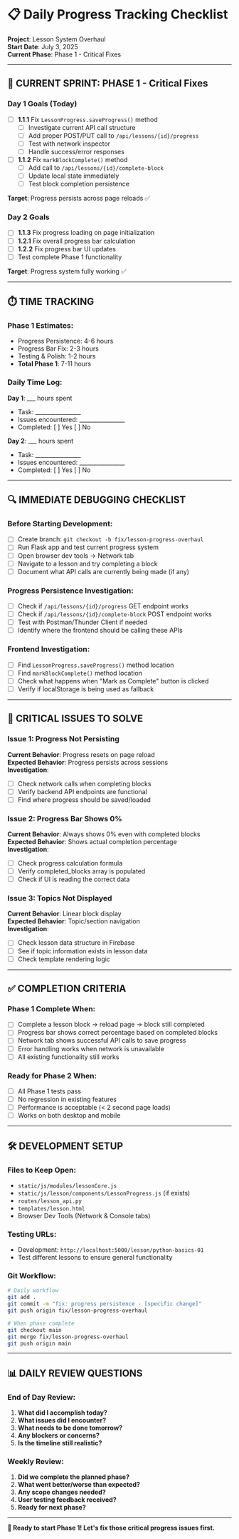 # 📋 Daily Progress Tracking Checklist

**Project**: Lesson System Overhaul  
**Start Date**: July 3, 2025  
**Current Phase**: Phase 1 - Critical Fixes

---

## 🎯 **CURRENT SPRINT: PHASE 1 - Critical Fixes**

### **Day 1 Goals (Today)**
- [ ] **1.1.1** Fix `LessonProgress.saveProgress()` method
  - [ ] Investigate current API call structure
  - [ ] Add proper POST/PUT call to `/api/lessons/{id}/progress`
  - [ ] Test with network inspector
  - [ ] Handle success/error responses

- [ ] **1.1.2** Fix `markBlockComplete()` method  
  - [ ] Add call to `/api/lessons/{id}/complete-block`
  - [ ] Update local state immediately
  - [ ] Test block completion persistence

**Target**: Progress persists across page reloads ✅

### **Day 2 Goals**
- [ ] **1.1.3** Fix progress loading on page initialization
- [ ] **1.2.1** Fix overall progress bar calculation
- [ ] **1.2.2** Fix progress bar UI updates
- [ ] Test complete Phase 1 functionality

**Target**: Progress system fully working ✅

---

## ⏱️ **TIME TRACKING**

### **Phase 1 Estimates:**
- Progress Persistence: 4-6 hours
- Progress Bar Fix: 2-3 hours
- Testing & Polish: 1-2 hours
- **Total Phase 1**: 7-11 hours

### **Daily Time Log:**
**Day 1**: ___ hours spent
- Task: ________________
- Issues encountered: ________________
- Completed: [ ] Yes [ ] No

**Day 2**: ___ hours spent  
- Task: ________________
- Issues encountered: ________________
- Completed: [ ] Yes [ ] No

---

## 🔍 **IMMEDIATE DEBUGGING CHECKLIST**

### **Before Starting Development:**
- [ ] Create branch: `git checkout -b fix/lesson-progress-overhaul`
- [ ] Run Flask app and test current progress system
- [ ] Open browser dev tools → Network tab
- [ ] Navigate to a lesson and try completing a block
- [ ] Document what API calls are currently being made (if any)

### **Progress Persistence Investigation:**
- [ ] Check if `/api/lessons/{id}/progress` GET endpoint works
- [ ] Check if `/api/lessons/{id}/complete-block` POST endpoint works  
- [ ] Test with Postman/Thunder Client if needed
- [ ] Identify where the frontend should be calling these APIs

### **Frontend Investigation:**
- [ ] Find `LessonProgress.saveProgress()` method location
- [ ] Find `markBlockComplete()` method location
- [ ] Check what happens when "Mark as Complete" button is clicked
- [ ] Verify if localStorage is being used as fallback

---

## 🚨 **CRITICAL ISSUES TO SOLVE**

### **Issue 1: Progress Not Persisting**
**Current Behavior**: Progress resets on page reload  
**Expected Behavior**: Progress persists across sessions  
**Investigation**: 
- [ ] Check network calls when completing blocks
- [ ] Verify backend API endpoints are functional
- [ ] Find where progress should be saved/loaded

### **Issue 2: Progress Bar Shows 0%**  
**Current Behavior**: Always shows 0% even with completed blocks  
**Expected Behavior**: Shows actual completion percentage  
**Investigation**:
- [ ] Check progress calculation formula
- [ ] Verify completed_blocks array is populated
- [ ] Check if UI is reading the correct data

### **Issue 3: Topics Not Displayed**
**Current Behavior**: Linear block display  
**Expected Behavior**: Topic/section navigation  
**Investigation**:
- [ ] Check lesson data structure in Firebase
- [ ] See if topic information exists in lesson data
- [ ] Check template rendering logic

---

## ✅ **COMPLETION CRITERIA**

### **Phase 1 Complete When:**
- [ ] Complete a lesson block → reload page → block still completed
- [ ] Progress bar shows correct percentage based on completed blocks
- [ ] Network tab shows successful API calls to save progress
- [ ] Error handling works when network is unavailable
- [ ] All existing functionality still works

### **Ready for Phase 2 When:**
- [ ] All Phase 1 tests pass
- [ ] No regression in existing features
- [ ] Performance is acceptable (< 2 second page loads)
- [ ] Works on both desktop and mobile

---

## 🛠️ **DEVELOPMENT SETUP**

### **Files to Keep Open:**
- `static/js/modules/lessonCore.js`
- `static/js/lesson/components/LessonProgress.js` (if exists)
- `routes/lesson_api.py`
- `templates/lesson.html`
- Browser Dev Tools (Network & Console tabs)

### **Testing URLs:**
- Development: `http://localhost:5000/lesson/python-basics-01`
- Test different lessons to ensure general functionality

### **Git Workflow:**
```bash
# Daily workflow
git add .
git commit -m "fix: progress persistence - [specific change]"
git push origin fix/lesson-progress-overhaul

# When phase complete
git checkout main
git merge fix/lesson-progress-overhaul
git push origin main
```

---

## 📊 **DAILY REVIEW QUESTIONS**

### **End of Day Review:**
1. **What did I accomplish today?**
2. **What issues did I encounter?**
3. **What needs to be done tomorrow?**
4. **Any blockers or concerns?**
5. **Is the timeline still realistic?**

### **Weekly Review:**
1. **Did we complete the planned phase?**
2. **What went better/worse than expected?**
3. **Any scope changes needed?**
4. **User testing feedback received?**
5. **Ready for next phase?**

---

**🚀 Ready to start Phase 1! Let's fix those critical progress issues first.**
